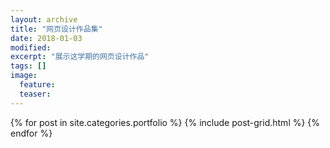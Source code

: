 ```yaml
---
layout: archive
title: "网页设计作品集"
date: 2018-01-03
modified:
excerpt: "展示这学期的网页设计作品"
tags: []
image: 
  feature: 
  teaser:
---
```




<div class="tiles">
{% for post in site.categories.portfolio %}
  {% include post-grid.html %}
{% endfor %}
</div><!-- /.tiles 把所有categories 有 portfolio 的列出來-->